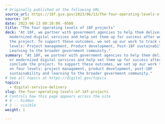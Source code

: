 ```yaml
---
# Originally published at the following URL
source_url: https://18f.gsa.gov/2023/06/13/The-four-operating-levels-of-18F-projects/
source: 18f
date: 2023-06-13 09:10:00 -0500
title: "The four operating levels of 18F projects"
deck: "At 18F, we partner with government agencies to help them deliver new or
  modernized digital services and help set them up for success after we conclude
  the project. To support these outcomes, we set up our work to track on four
  levels: Project management, Product development, Post-18F sustainability and
  Learning to the broader government community."
summary: "At 18F, we partner with government agencies to help them deliver new
  or modernized digital services and help set them up for success after we
  conclude the project. To support these outcomes, we set up our work to track
  on four levels: project management, product development, post-18F
  sustainability and learning to the broader government community."
# See all topics at https://digital.gov/topics
topics:
  - digital-service-delivery
slug: the-four-operating-levels-of-18f-projects
# Controls how this page appears across the site
# 0 -- hidden
# 1 -- visible
weight: 1

---
```

